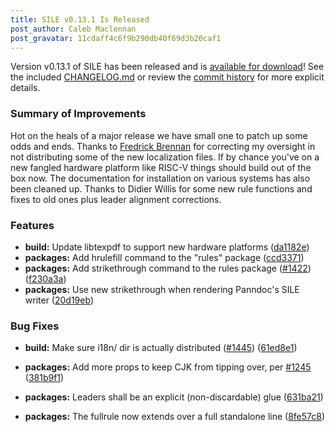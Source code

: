 ```yaml
---
title: SILE v0.13.1 Is Released
post_author: Caleb Maclennan
post_gravatar: 11cdaff4c6f9b290db40f69d3b20caf1
---
```

Version v0.13.1 of SILE has been released and is [available for download][release]!
See the included [CHANGELOG.md][changelog] or review the [commit history][commits] for more explicit details.

### Summary of Improvements

Hot on the heals of a major release we have small one to patch up some odds and ends.
Thanks to [Fredrick Brennan](http://github.com/ctrlcctrlv) for correcting my oversight in not distributing some of the new localization files.
If by chance you've on a new fangled hardware platform like RISC-V things should build out of the box now.
The documentation for installation on various systems has also been cleaned up.
Thanks to Didier Willis for some new rule functions and fixes to old ones plus leader alignment corrections.

### Features

* **build:** Update libtexpdf to support new hardware platforms ([da1182e](https://github.com/sile-typesetter/sile/commit/da1182ec3601d9a4ea5b2529c6d0de4108bbf211))
* **packages:** Add hrulefill command to the "rules" package ([ccd3371](https://github.com/sile-typesetter/sile/commit/ccd3371aafa4f314c9d2a967106e03c373cf1a35))
* **packages:** Add strikethrough command to the rules package ([#1422](https://github.com/sile-typesetter/sile/issues/1422)) ([f230a3a](https://github.com/sile-typesetter/sile/commit/f230a3aae72cf84075623165ce6ded0c9aa2bdd0))
* **packages:** Use new strikethrough when rendering Panndoc's SILE writer ([20d19eb](https://github.com/sile-typesetter/sile/commit/20d19eb849307a1067006a595b2e4f2b92e53112))


### Bug Fixes

* **build:** Make sure i18n/ dir is actually distributed ([#1445](https://github.com/sile-typesetter/sile/issues/1445)) ([61ed8e1](https://github.com/sile-typesetter/sile/commit/61ed8e13eee3c2f5f802605a9da5f25ad0040164))
* **packages:** Add more props to keep CJK from tipping over, per [#1245](https://github.com/sile-typesetter/sile/issues/1245) ([381b9f1](https://github.com/sile-typesetter/sile/commit/381b9f14d10e1bbcf0b117642c4c13e3dcd4c620))
* **packages:** Leaders shall be an explicit (non-discardable) glue ([631ba21](https://github.com/sile-typesetter/sile/commit/631ba21c182389dd5a68241a36d1eb4fb13c895b))
* **packages:** The fullrule now extends over a full standalone line ([8fe57c8](https://github.com/sile-typesetter/sile/commit/8fe57c844f2a093d7abe35dfe6c63d5df5ab7115))

  [release]: https://github.com/sile-typesetter/sile/releases/tag/v0.13.1
  [changelog]: https://github.com/sile-typesetter/sile/blob/master/CHANGELOG.md
  [commits]: https://github.com/sile-typesetter/sile/compare/v0.13.0...v0.13.1
